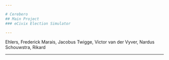 ```yaml
---

# Cerebero
## Main Project
### eCivix Election Simulator

---
```


Ehlers, Frederick
Marais, Jacobus
Twigge, Victor
van der Vyver, Nardus
Schouwstra, Rikard

---
